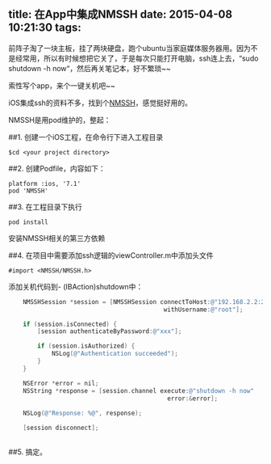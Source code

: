 title: 在App中集成NMSSH
date: 2015-04-08 10:21:30
tags:
---
前阵子淘了一块主板，挂了两块硬盘，跑个ubuntu当家庭媒体服务器用。因为不是经常用，所以有时候想把它关了，于是每次只能打开电脑，ssh连上去，“sudo shutdown -h now“，然后再关笔记本，好不繁琐~~

<!--more-->

索性写个app，来个一键关机吧~~

iOS集成ssh的资料不多，找到个[NMSSH](https://github.com/eugenehp/NMSSH)，感觉挺好用的。

NMSSH是用pod维护的，整起：

##1. 创建一个iOS工程，在命令行下进入工程目录

```shell
$cd <your project directory>
```
	
##2. 创建Podfile，内容如下：

```
platform :ios, '7.1'
pod 'NMSSH'
```

##3. 在工程目录下执行

```shell
pod install
``` 
	
安装NMSSH相关的第三方依赖

##4. 在项目中需要添加ssh逻辑的viewController.m中添加头文件

```
#import <NMSSH/NMSSH.h>
```
	
添加关机代码到- (IBAction)shutdown中：
	
```objective-c
	NMSSHSession *session = [NMSSHSession connectToHost:@"192.168.2.2:22"
	                                       withUsername:@"root"];

	if (session.isConnected) {
	    [session authenticateByPassword:@"xxx"];

	    if (session.isAuthorized) {
	        NSLog(@"Authentication succeeded");
	    }
	}

	NSError *error = nil;
	NSString *response = [session.channel execute:@"shutdown -h now" 
											error:&error];
	
	NSLog(@"Response: %@", response);

	[session disconnect];
	
```

##5. 搞定。